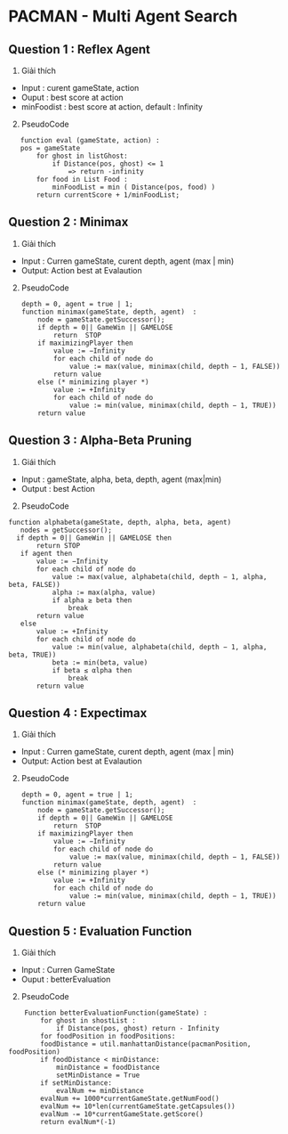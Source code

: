 # PACMAN - Multi Agent Search
## Question 1 : Reflex Agent
1. Giải thích
- Input : curent gameState, action
- Ouput : best score at action
- minFoodist : best score at action, default : Infinity
2.  PseudoCode
 ```
    function eval (gameState, action) : 
    pos = gameState
        for ghost in listGhost:
            if Distance(pos, ghost) <= 1
                => return -infinity
        for food in List Food : 
            minFoodList = min ( Distance(pos, food) )
        return currentScore + 1/minFoodList;
 ```
## Question 2 : Minimax
1. Giải thích
- Input : Curren gameState, curent depth, agent (max | min)
- Output: Action best at Evalaution
2. PseudoCode
    ```
    depth = 0, agent = true | 1;
    function minimax(gameState, depth, agent)  : 
        node = gameState.getSuccessor();
        if depth = 0|| GameWin || GAMELOSE
            return  STOP
        if maximizingPlayer then
            value := −Infinity
            for each child of node do
                value := max(value, minimax(child, depth − 1, FALSE))
            return value
        else (* minimizing player *)
            value := +Infinity
            for each child of node do
                value := min(value, minimax(child, depth − 1, TRUE))
        return value
    ```
## Question 3 : Alpha-Beta Pruning
1. Giái thích
- Input : gameState, alpha, beta, depth, agent (max|min)
- Output : best Action
2. PseudoCode
 ```
 function alphabeta(gameState, depth, alpha, beta, agent)
    nodes = getSuccessor();
   if depth = 0|| GameWin || GAMELOSE then
        return STOP
    if agent then
        value := −Infinity
        for each child of node do
            value := max(value, alphabeta(child, depth − 1, alpha, beta, FALSE))
            alpha := max(alpha, value)
            if alpha ≥ beta then
                break 
        return value
    else
        value := +Infinity
        for each child of node do
            value := min(value, alphabeta(child, depth − 1, alpha, beta, TRUE))
            beta := min(beta, value)
            if beta ≤ αlpha then
                break 
        return value
 ```
 ## Question 4 : Expectimax
1. Giải thích
- Input : Curren gameState, curent depth, agent (max | min)
- Output: Action best at Evalaution
2. PseudoCode
    ```
    depth = 0, agent = true | 1;
    function minimax(gameState, depth, agent)  : 
        node = gameState.getSuccessor();
        if depth = 0|| GameWin || GAMELOSE
            return  STOP
        if maximizingPlayer then
            value := −Infinity
            for each child of node do
                value := max(value, minimax(child, depth − 1, FALSE))
            return value
        else (* minimizing player *)
            value := +Infinity
            for each child of node do
                value := min(value, minimax(child, depth − 1, TRUE))
        return value
    ```
## Question 5 : Evaluation Function
1. Giải thích
- Input : Curren GameState
- Ouput : betterEvaluation
2. PseudoCode
```
    Function betterEvaluationFunction(gameState) : 
        for ghost in shostList :
            if Distance(pos, ghost) return - Infinity
        for foodPosition in foodPositions:
        foodDistance = util.manhattanDistance(pacmanPosition, foodPosition)
        if foodDistance < minDistance:
            minDistance = foodDistance
            setMinDistance = True
        if setMinDistance:
            evalNum += minDistance
        evalNum += 1000*currentGameState.getNumFood()
        evalNum += 10*len(currentGameState.getCapsules())
        evalNum -= 10*currentGameState.getScore()
        return evalNum*(-1)
```